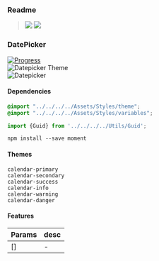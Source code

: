 ### Readme

> [![](https://img.shields.io/badge/Main-readme‌‌‌‌‌‌‌-white)](../../readme.desc.md) [![](https://img.shields.io/badge/usage‌‌‌‌‌‌‌-orange)](usage.md)

### DatePicker

[![Progress](https://img.shields.io/badge/Demo-✔✔✔☐☐‌‌‌‌‌‌‌-blue)](https://krsln.github.io/NgLootBox/LootBox/Pickers)  
![](https://github.com/krsln/NgLootBox/raw/master/loot-box/Libs/DatePicker/Screenshots/Datepicker_Colors.png "Datepicker Theme")  
![](https://github.com/krsln/NgLootBox/raw/master/loot-box/Libs/DatePicker/Screenshots/Datepicker_dow.png "Datepicker")

#### Dependencies
```scss
@import "../../../../Assets/Styles/theme";  
@import "../../../../Assets/Styles/variables";
```
```typescript
import {Guid} from '../../../../Utils/Guid';
```
```
npm install --save moment
```

#### Themes
```
calendar-primary
calendar-secondary
calendar-success
calendar-info
calendar-warning
calendar-danger
```

#### Features
Params | desc
 --- | ---  
[] | -
